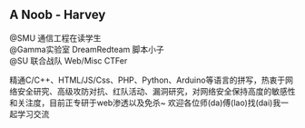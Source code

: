 ##  A Noob - Harvey

@SMU 通信工程在读学生</br>
@Gamma实验室 DreamRedteam 脚本小子</br>
@SU 联合战队 Web/Misc CTFer</br>

精通C/C++、HTML/JS/Css、PHP、Python、Arduino等语言的拼写，热衷于网络安全研究、高级攻防对抗、红队活动、漏洞研究，对网络安全保持高度的敏感性和关注度，目前正专研于web渗透以及免杀~ 欢迎各位师(da)傅(lao)找(dai)我一起学习交流
